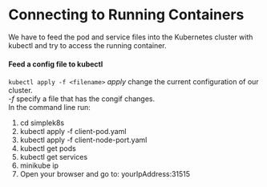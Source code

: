 # Connecting to Running Containers
We have to feed the pod and service files into the Kubernetes cluster with kubectl and try to access the running container.  
#### Feed a config file to kubectl
```kubectl apply -f <filename>```
*apply* change the current configuration of our cluster.  
*-f* specify a file that has the congif changes.  
In the command line run:  
1. cd simplek8s  
2. kubectl apply -f client-pod.yaml  
3. kubectl apply -f client-node-port.yaml  
4. kubectl get pods  
5. kubectl get services  
6. minikube ip  
7. Open your browser and go to: yourIpAddress:31515  
